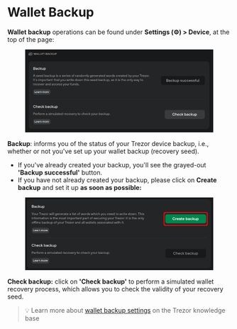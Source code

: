 # Wallet Backup

**Wallet backup** operations can be found under **Settings (⚙️) > Device**, at the top of the page:

<figure><img src="../../../.gitbook/assets/Wallet_backup.webp" alt=""><figcaption></figcaption></figure>

**Backup**: informs you of the status of your Trezor device backup, i.e., whether or not you've set up your wallet backup (recovery seed).

* If you've already created your backup, you'll see the grayed-out **'Backup successful'** button.
* If you have not already created your backup, please click on **Create backup** and set it up **as soon as possible:**

<figure><img src="../../../.gitbook/assets/Create-Backup.webp" alt=""><figcaption></figcaption></figure>

**Check backup:** click on **'Check backup'** to perform a simulated wallet recovery process, which allows you to check the validity of your recovery seed.

> 💡 Learn more about [wallet backup settings](https://trezor.io/guides/trezor-suite/trezor-suite-desktop/trezor-suite-settings#wallet-backup) on the Trezor knowledge base
